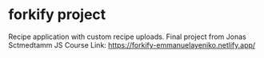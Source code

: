 # forkify project

Recipe application with custom recipe uploads.
Final project from Jonas Sctmedtamm JS Course
Link: https://forkify-emmanuelayeniko.netlify.app/

